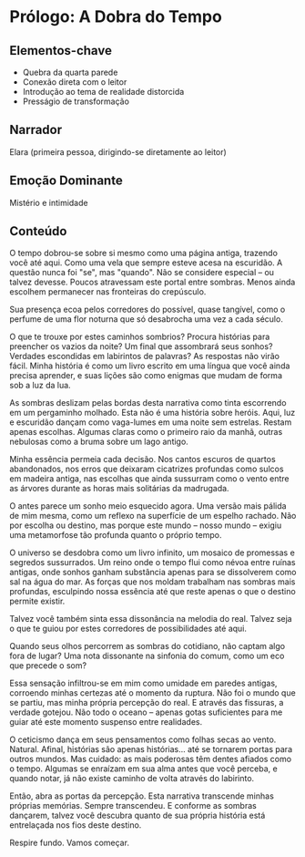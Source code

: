 # Prólogo: A Dobra do Tempo

## Elementos-chave
- Quebra da quarta parede
- Conexão direta com o leitor
- Introdução ao tema de realidade distorcida
- Presságio de transformação

## Narrador
Elara (primeira pessoa, dirigindo-se diretamente ao leitor)

## Emoção Dominante
Mistério e intimidade

## Conteúdo

O tempo dobrou-se sobre si mesmo como uma página antiga, trazendo você até aqui. Como uma vela que sempre esteve acesa na escuridão. A questão nunca foi "se", mas "quando". Não se considere especial – ou talvez devesse. Poucos atravessam este portal entre sombras. Menos ainda escolhem permanecer nas fronteiras do crepúsculo.

Sua presença ecoa pelos corredores do possível, quase tangível, como o perfume de uma flor noturna que só desabrocha uma vez a cada século.

O que te trouxe por estes caminhos sombrios? Procura histórias para preencher os vazios da noite? Um final que assombrará seus sonhos? Verdades escondidas em labirintos de palavras? As respostas não virão fácil. Minha história é como um livro escrito em uma língua que você ainda precisa aprender, e suas lições são como enigmas que mudam de forma sob a luz da lua.

As sombras deslizam pelas bordas desta narrativa como tinta escorrendo em um pergaminho molhado. Esta não é uma história sobre heróis. Aqui, luz e escuridão dançam como vaga-lumes em uma noite sem estrelas. Restam apenas escolhas. Algumas claras como o primeiro raio da manhã, outras nebulosas como a bruma sobre um lago antigo.

Minha essência permeia cada decisão. Nos cantos escuros de quartos abandonados, nos erros que deixaram cicatrizes profundas como sulcos em madeira antiga, nas escolhas que ainda sussurram como o vento entre as árvores durante as horas mais solitárias da madrugada.

O antes parece um sonho meio esquecido agora. Uma versão mais pálida de mim mesma, como um reflexo na superfície de um espelho rachado. Não por escolha ou destino, mas porque este mundo – nosso mundo – exigiu uma metamorfose tão profunda quanto o próprio tempo.

O universo se desdobra como um livro infinito, um mosaico de promessas e segredos sussurrados. Um reino onde o tempo flui como névoa entre ruínas antigas, onde sonhos ganham substância apenas para se dissolverem como sal na água do mar. As forças que nos moldam trabalham nas sombras mais profundas, esculpindo nossa essência até que reste apenas o que o destino permite existir.

Talvez você também sinta essa dissonância na melodia do real. Talvez seja o que te guiou por estes corredores de possibilidades até aqui.

Quando seus olhos percorrem as sombras do cotidiano, não captam algo fora de lugar? Uma nota dissonante na sinfonia do comum, como um eco que precede o som?

Essa sensação infiltrou-se em mim como umidade em paredes antigas, corroendo minhas certezas até o momento da ruptura. Não foi o mundo que se partiu, mas minha própria percepção do real. E através das fissuras, a verdade gotejou. Não todo o oceano – apenas gotas suficientes para me guiar até este momento suspenso entre realidades.

O ceticismo dança em seus pensamentos como folhas secas ao vento. Natural. Afinal, histórias são apenas histórias... até se tornarem portas para outros mundos. Mas cuidado: as mais poderosas têm dentes afiados como o tempo. Algumas se enraízam em sua alma antes que você perceba, e quando notar, já não existe caminho de volta através do labirinto.

Então, abra as portas da percepção. Esta narrativa transcende minhas próprias memórias. Sempre transcendeu. E conforme as sombras dançarem, talvez você descubra quanto de sua própria história está entrelaçada nos fios deste destino.

Respire fundo. Vamos começar.